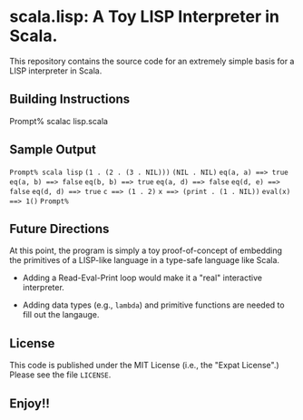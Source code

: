 # scala.lisp: A Toy LISP Interpreter in Scala.

This repository contains the source code for an extremely simple basis for a LISP interpreter in Scala.

## Building Instructions

   Prompt% scalac lisp.scala

## Sample Output

   `Prompt% scala lisp`
   `(1 . (2 . (3 . NIL)))`
   `(NIL . NIL)`
   `eq(a, a) ==> true`
   `eq(a, b) ==> false`
   `eq(b, b) ==> true`
   `eq(a, d) ==> false`
   `eq(d, e) ==> false`
   `eq(d, d) ==> true`
   `c ==> (1 . 2)`
   `x ==> (print . (1 . NIL))`
   `eval(x) ==> 1()`
   `Prompt%`

## Future Directions

At this point, the program is simply a toy proof-of-concept of embedding the primitives of a LISP-like language in a type-safe language like Scala.

* Adding a Read-Eval-Print loop would make it a "real" interactive interpreter.

* Adding data types (e.g., `lambda`) and primitive functions are needed to fill out the langauge.

## License

This code is published under the MIT License (i.e., the "Expat License".) Please see the file `LICENSE`.

## Enjoy!!
